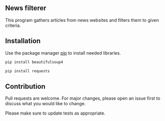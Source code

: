 ## News filterer

This program gathers articles from news websites and filters them to given criteria.

## Installation

Use the package manager [pip](https://pip.pypa.io/en/stable/) to install needed libraries.

```bash
pip install beautifulsoup4
```
```bash
pip install requests
```

## Contribution

Pull requests are welcome. For major changes, please open an issue first
to discuss what you would like to change.

Please make sure to update tests as appropriate.
